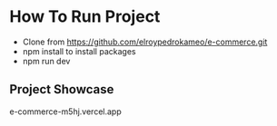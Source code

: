 # How To Run Project

- Clone from https://github.com/elroypedrokameo/e-commerce.git
- npm install to install packages
- npm run dev


## Project Showcase
e-commerce-m5hj.vercel.app
